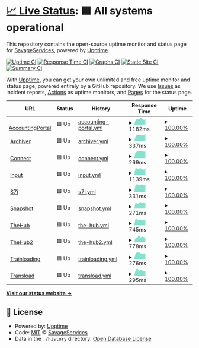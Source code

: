 # [📈 Live Status](https://status.savageservices.com): <!--live status--> **🟩 All systems operational**

This repository contains the open-source uptime monitor and status page for [SavageServices](https://status.savageservices.com), powered by [Upptime](https://github.com/upptime/upptime).

[![Uptime CI](https://github.com/SavageServices/status/workflows/Uptime%20CI/badge.svg)](https://github.com/SavageServices/status/actions?query=workflow%3A%22Uptime+CI%22)
[![Response Time CI](https://github.com/SavageServices/status/workflows/Response%20Time%20CI/badge.svg)](https://github.com/SavageServices/status/actions?query=workflow%3A%22Response+Time+CI%22)
[![Graphs CI](https://github.com/SavageServices/status/workflows/Graphs%20CI/badge.svg)](https://github.com/SavageServices/status/actions?query=workflow%3A%22Graphs+CI%22)
[![Static Site CI](https://github.com/SavageServices/status/workflows/Static%20Site%20CI/badge.svg)](https://github.com/SavageServices/status/actions?query=workflow%3A%22Static+Site+CI%22)
[![Summary CI](https://github.com/SavageServices/status/workflows/Summary%20CI/badge.svg)](https://github.com/SavageServices/status/actions?query=workflow%3A%22Summary+CI%22)

With [Upptime](https://upptime.js.org), you can get your own unlimited and free uptime monitor and status page, powered entirely by a GitHub repository. We use [Issues](https://github.com/SavageServices/status/issues) as incident reports, [Actions](https://github.com/SavageServices/status/actions) as uptime monitors, and [Pages](https://status.savageservices.com) for the status page.

<!--start: status pages-->
<!-- This summary is generated by Upptime (https://github.com/upptime/upptime) -->
<!-- Do not edit this manually, your changes will be overwritten -->
<!-- prettier-ignore -->
| URL | Status | History | Response Time | Uptime |
| --- | ------ | ------- | ------------- | ------ |
| <img alt="" src="https://favicons.githubusercontent.com/accounting.savageservices.com" height="13"> [AccountingPortal](https://accounting.savageservices.com/accountingPortal/) | 🟩 Up | [accounting-portal.yml](https://github.com/SavageServices/status/commits/HEAD/history/accounting-portal.yml) | <details><summary><img alt="Response time graph" src="./graphs/accounting-portal/response-time-week.png" height="20"> 1182ms</summary><br><a href="https://status.savageservices.com/history/accounting-portal"><img alt="Response time 1221" src="https://img.shields.io/endpoint?url=https%3A%2F%2Fraw.githubusercontent.com%2FSavageServices%2Fstatus%2FHEAD%2Fapi%2Faccounting-portal%2Fresponse-time.json"></a><br><a href="https://status.savageservices.com/history/accounting-portal"><img alt="24-hour response time 1180" src="https://img.shields.io/endpoint?url=https%3A%2F%2Fraw.githubusercontent.com%2FSavageServices%2Fstatus%2FHEAD%2Fapi%2Faccounting-portal%2Fresponse-time-day.json"></a><br><a href="https://status.savageservices.com/history/accounting-portal"><img alt="7-day response time 1182" src="https://img.shields.io/endpoint?url=https%3A%2F%2Fraw.githubusercontent.com%2FSavageServices%2Fstatus%2FHEAD%2Fapi%2Faccounting-portal%2Fresponse-time-week.json"></a><br><a href="https://status.savageservices.com/history/accounting-portal"><img alt="30-day response time 1138" src="https://img.shields.io/endpoint?url=https%3A%2F%2Fraw.githubusercontent.com%2FSavageServices%2Fstatus%2FHEAD%2Fapi%2Faccounting-portal%2Fresponse-time-month.json"></a><br><a href="https://status.savageservices.com/history/accounting-portal"><img alt="1-year response time 1221" src="https://img.shields.io/endpoint?url=https%3A%2F%2Fraw.githubusercontent.com%2FSavageServices%2Fstatus%2FHEAD%2Fapi%2Faccounting-portal%2Fresponse-time-year.json"></a></details> | <details><summary><a href="https://status.savageservices.com/history/accounting-portal">100.00%</a></summary><a href="https://status.savageservices.com/history/accounting-portal"><img alt="All-time uptime 100.00%" src="https://img.shields.io/endpoint?url=https%3A%2F%2Fraw.githubusercontent.com%2FSavageServices%2Fstatus%2FHEAD%2Fapi%2Faccounting-portal%2Fuptime.json"></a><br><a href="https://status.savageservices.com/history/accounting-portal"><img alt="24-hour uptime 100.00%" src="https://img.shields.io/endpoint?url=https%3A%2F%2Fraw.githubusercontent.com%2FSavageServices%2Fstatus%2FHEAD%2Fapi%2Faccounting-portal%2Fuptime-day.json"></a><br><a href="https://status.savageservices.com/history/accounting-portal"><img alt="7-day uptime 100.00%" src="https://img.shields.io/endpoint?url=https%3A%2F%2Fraw.githubusercontent.com%2FSavageServices%2Fstatus%2FHEAD%2Fapi%2Faccounting-portal%2Fuptime-week.json"></a><br><a href="https://status.savageservices.com/history/accounting-portal"><img alt="30-day uptime 100.00%" src="https://img.shields.io/endpoint?url=https%3A%2F%2Fraw.githubusercontent.com%2FSavageServices%2Fstatus%2FHEAD%2Fapi%2Faccounting-portal%2Fuptime-month.json"></a><br><a href="https://status.savageservices.com/history/accounting-portal"><img alt="1-year uptime 100.00%" src="https://img.shields.io/endpoint?url=https%3A%2F%2Fraw.githubusercontent.com%2FSavageServices%2Fstatus%2FHEAD%2Fapi%2Faccounting-portal%2Fuptime-year.json"></a></details>
| <img alt="" src="https://favicons.githubusercontent.com/archiver.savageservices.com" height="13"> [Archiver](https://archiver.savageservices.com/) | 🟩 Up | [archiver.yml](https://github.com/SavageServices/status/commits/HEAD/history/archiver.yml) | <details><summary><img alt="Response time graph" src="./graphs/archiver/response-time-week.png" height="20"> 337ms</summary><br><a href="https://status.savageservices.com/history/archiver"><img alt="Response time 362" src="https://img.shields.io/endpoint?url=https%3A%2F%2Fraw.githubusercontent.com%2FSavageServices%2Fstatus%2FHEAD%2Fapi%2Farchiver%2Fresponse-time.json"></a><br><a href="https://status.savageservices.com/history/archiver"><img alt="24-hour response time 390" src="https://img.shields.io/endpoint?url=https%3A%2F%2Fraw.githubusercontent.com%2FSavageServices%2Fstatus%2FHEAD%2Fapi%2Farchiver%2Fresponse-time-day.json"></a><br><a href="https://status.savageservices.com/history/archiver"><img alt="7-day response time 337" src="https://img.shields.io/endpoint?url=https%3A%2F%2Fraw.githubusercontent.com%2FSavageServices%2Fstatus%2FHEAD%2Fapi%2Farchiver%2Fresponse-time-week.json"></a><br><a href="https://status.savageservices.com/history/archiver"><img alt="30-day response time 329" src="https://img.shields.io/endpoint?url=https%3A%2F%2Fraw.githubusercontent.com%2FSavageServices%2Fstatus%2FHEAD%2Fapi%2Farchiver%2Fresponse-time-month.json"></a><br><a href="https://status.savageservices.com/history/archiver"><img alt="1-year response time 362" src="https://img.shields.io/endpoint?url=https%3A%2F%2Fraw.githubusercontent.com%2FSavageServices%2Fstatus%2FHEAD%2Fapi%2Farchiver%2Fresponse-time-year.json"></a></details> | <details><summary><a href="https://status.savageservices.com/history/archiver">100.00%</a></summary><a href="https://status.savageservices.com/history/archiver"><img alt="All-time uptime 100.00%" src="https://img.shields.io/endpoint?url=https%3A%2F%2Fraw.githubusercontent.com%2FSavageServices%2Fstatus%2FHEAD%2Fapi%2Farchiver%2Fuptime.json"></a><br><a href="https://status.savageservices.com/history/archiver"><img alt="24-hour uptime 100.00%" src="https://img.shields.io/endpoint?url=https%3A%2F%2Fraw.githubusercontent.com%2FSavageServices%2Fstatus%2FHEAD%2Fapi%2Farchiver%2Fuptime-day.json"></a><br><a href="https://status.savageservices.com/history/archiver"><img alt="7-day uptime 100.00%" src="https://img.shields.io/endpoint?url=https%3A%2F%2Fraw.githubusercontent.com%2FSavageServices%2Fstatus%2FHEAD%2Fapi%2Farchiver%2Fuptime-week.json"></a><br><a href="https://status.savageservices.com/history/archiver"><img alt="30-day uptime 100.00%" src="https://img.shields.io/endpoint?url=https%3A%2F%2Fraw.githubusercontent.com%2FSavageServices%2Fstatus%2FHEAD%2Fapi%2Farchiver%2Fuptime-month.json"></a><br><a href="https://status.savageservices.com/history/archiver"><img alt="1-year uptime 100.00%" src="https://img.shields.io/endpoint?url=https%3A%2F%2Fraw.githubusercontent.com%2FSavageServices%2Fstatus%2FHEAD%2Fapi%2Farchiver%2Fuptime-year.json"></a></details>
| <img alt="" src="https://favicons.githubusercontent.com/connect.savageservices.com" height="13"> [Connect](https://connect.savageservices.com) | 🟩 Up | [connect.yml](https://github.com/SavageServices/status/commits/HEAD/history/connect.yml) | <details><summary><img alt="Response time graph" src="./graphs/connect/response-time-week.png" height="20"> 269ms</summary><br><a href="https://status.savageservices.com/history/connect"><img alt="Response time 314" src="https://img.shields.io/endpoint?url=https%3A%2F%2Fraw.githubusercontent.com%2FSavageServices%2Fstatus%2FHEAD%2Fapi%2Fconnect%2Fresponse-time.json"></a><br><a href="https://status.savageservices.com/history/connect"><img alt="24-hour response time 278" src="https://img.shields.io/endpoint?url=https%3A%2F%2Fraw.githubusercontent.com%2FSavageServices%2Fstatus%2FHEAD%2Fapi%2Fconnect%2Fresponse-time-day.json"></a><br><a href="https://status.savageservices.com/history/connect"><img alt="7-day response time 269" src="https://img.shields.io/endpoint?url=https%3A%2F%2Fraw.githubusercontent.com%2FSavageServices%2Fstatus%2FHEAD%2Fapi%2Fconnect%2Fresponse-time-week.json"></a><br><a href="https://status.savageservices.com/history/connect"><img alt="30-day response time 289" src="https://img.shields.io/endpoint?url=https%3A%2F%2Fraw.githubusercontent.com%2FSavageServices%2Fstatus%2FHEAD%2Fapi%2Fconnect%2Fresponse-time-month.json"></a><br><a href="https://status.savageservices.com/history/connect"><img alt="1-year response time 314" src="https://img.shields.io/endpoint?url=https%3A%2F%2Fraw.githubusercontent.com%2FSavageServices%2Fstatus%2FHEAD%2Fapi%2Fconnect%2Fresponse-time-year.json"></a></details> | <details><summary><a href="https://status.savageservices.com/history/connect">100.00%</a></summary><a href="https://status.savageservices.com/history/connect"><img alt="All-time uptime 100.00%" src="https://img.shields.io/endpoint?url=https%3A%2F%2Fraw.githubusercontent.com%2FSavageServices%2Fstatus%2FHEAD%2Fapi%2Fconnect%2Fuptime.json"></a><br><a href="https://status.savageservices.com/history/connect"><img alt="24-hour uptime 100.00%" src="https://img.shields.io/endpoint?url=https%3A%2F%2Fraw.githubusercontent.com%2FSavageServices%2Fstatus%2FHEAD%2Fapi%2Fconnect%2Fuptime-day.json"></a><br><a href="https://status.savageservices.com/history/connect"><img alt="7-day uptime 100.00%" src="https://img.shields.io/endpoint?url=https%3A%2F%2Fraw.githubusercontent.com%2FSavageServices%2Fstatus%2FHEAD%2Fapi%2Fconnect%2Fuptime-week.json"></a><br><a href="https://status.savageservices.com/history/connect"><img alt="30-day uptime 100.00%" src="https://img.shields.io/endpoint?url=https%3A%2F%2Fraw.githubusercontent.com%2FSavageServices%2Fstatus%2FHEAD%2Fapi%2Fconnect%2Fuptime-month.json"></a><br><a href="https://status.savageservices.com/history/connect"><img alt="1-year uptime 100.00%" src="https://img.shields.io/endpoint?url=https%3A%2F%2Fraw.githubusercontent.com%2FSavageServices%2Fstatus%2FHEAD%2Fapi%2Fconnect%2Fuptime-year.json"></a></details>
| <img alt="" src="https://favicons.githubusercontent.com/input.savageservices.com" height="13"> [Input](https://input.savageservices.com) | 🟩 Up | [input.yml](https://github.com/SavageServices/status/commits/HEAD/history/input.yml) | <details><summary><img alt="Response time graph" src="./graphs/input/response-time-week.png" height="20"> 1139ms</summary><br><a href="https://status.savageservices.com/history/input"><img alt="Response time 1174" src="https://img.shields.io/endpoint?url=https%3A%2F%2Fraw.githubusercontent.com%2FSavageServices%2Fstatus%2FHEAD%2Fapi%2Finput%2Fresponse-time.json"></a><br><a href="https://status.savageservices.com/history/input"><img alt="24-hour response time 1259" src="https://img.shields.io/endpoint?url=https%3A%2F%2Fraw.githubusercontent.com%2FSavageServices%2Fstatus%2FHEAD%2Fapi%2Finput%2Fresponse-time-day.json"></a><br><a href="https://status.savageservices.com/history/input"><img alt="7-day response time 1139" src="https://img.shields.io/endpoint?url=https%3A%2F%2Fraw.githubusercontent.com%2FSavageServices%2Fstatus%2FHEAD%2Fapi%2Finput%2Fresponse-time-week.json"></a><br><a href="https://status.savageservices.com/history/input"><img alt="30-day response time 1026" src="https://img.shields.io/endpoint?url=https%3A%2F%2Fraw.githubusercontent.com%2FSavageServices%2Fstatus%2FHEAD%2Fapi%2Finput%2Fresponse-time-month.json"></a><br><a href="https://status.savageservices.com/history/input"><img alt="1-year response time 1174" src="https://img.shields.io/endpoint?url=https%3A%2F%2Fraw.githubusercontent.com%2FSavageServices%2Fstatus%2FHEAD%2Fapi%2Finput%2Fresponse-time-year.json"></a></details> | <details><summary><a href="https://status.savageservices.com/history/input">100.00%</a></summary><a href="https://status.savageservices.com/history/input"><img alt="All-time uptime 99.67%" src="https://img.shields.io/endpoint?url=https%3A%2F%2Fraw.githubusercontent.com%2FSavageServices%2Fstatus%2FHEAD%2Fapi%2Finput%2Fuptime.json"></a><br><a href="https://status.savageservices.com/history/input"><img alt="24-hour uptime 100.00%" src="https://img.shields.io/endpoint?url=https%3A%2F%2Fraw.githubusercontent.com%2FSavageServices%2Fstatus%2FHEAD%2Fapi%2Finput%2Fuptime-day.json"></a><br><a href="https://status.savageservices.com/history/input"><img alt="7-day uptime 100.00%" src="https://img.shields.io/endpoint?url=https%3A%2F%2Fraw.githubusercontent.com%2FSavageServices%2Fstatus%2FHEAD%2Fapi%2Finput%2Fuptime-week.json"></a><br><a href="https://status.savageservices.com/history/input"><img alt="30-day uptime 100.00%" src="https://img.shields.io/endpoint?url=https%3A%2F%2Fraw.githubusercontent.com%2FSavageServices%2Fstatus%2FHEAD%2Fapi%2Finput%2Fuptime-month.json"></a><br><a href="https://status.savageservices.com/history/input"><img alt="1-year uptime 99.67%" src="https://img.shields.io/endpoint?url=https%3A%2F%2Fraw.githubusercontent.com%2FSavageServices%2Fstatus%2FHEAD%2Fapi%2Finput%2Fuptime-year.json"></a></details>
| <img alt="" src="https://favicons.githubusercontent.com/s7i.savageservices.com" height="13"> [S7i](https://s7i.savageservices.com) | 🟩 Up | [s7i.yml](https://github.com/SavageServices/status/commits/HEAD/history/s7i.yml) | <details><summary><img alt="Response time graph" src="./graphs/s7i/response-time-week.png" height="20"> 331ms</summary><br><a href="https://status.savageservices.com/history/s7i"><img alt="Response time 320" src="https://img.shields.io/endpoint?url=https%3A%2F%2Fraw.githubusercontent.com%2FSavageServices%2Fstatus%2FHEAD%2Fapi%2Fs7i%2Fresponse-time.json"></a><br><a href="https://status.savageservices.com/history/s7i"><img alt="24-hour response time 346" src="https://img.shields.io/endpoint?url=https%3A%2F%2Fraw.githubusercontent.com%2FSavageServices%2Fstatus%2FHEAD%2Fapi%2Fs7i%2Fresponse-time-day.json"></a><br><a href="https://status.savageservices.com/history/s7i"><img alt="7-day response time 331" src="https://img.shields.io/endpoint?url=https%3A%2F%2Fraw.githubusercontent.com%2FSavageServices%2Fstatus%2FHEAD%2Fapi%2Fs7i%2Fresponse-time-week.json"></a><br><a href="https://status.savageservices.com/history/s7i"><img alt="30-day response time 322" src="https://img.shields.io/endpoint?url=https%3A%2F%2Fraw.githubusercontent.com%2FSavageServices%2Fstatus%2FHEAD%2Fapi%2Fs7i%2Fresponse-time-month.json"></a><br><a href="https://status.savageservices.com/history/s7i"><img alt="1-year response time 320" src="https://img.shields.io/endpoint?url=https%3A%2F%2Fraw.githubusercontent.com%2FSavageServices%2Fstatus%2FHEAD%2Fapi%2Fs7i%2Fresponse-time-year.json"></a></details> | <details><summary><a href="https://status.savageservices.com/history/s7i">100.00%</a></summary><a href="https://status.savageservices.com/history/s7i"><img alt="All-time uptime 100.00%" src="https://img.shields.io/endpoint?url=https%3A%2F%2Fraw.githubusercontent.com%2FSavageServices%2Fstatus%2FHEAD%2Fapi%2Fs7i%2Fuptime.json"></a><br><a href="https://status.savageservices.com/history/s7i"><img alt="24-hour uptime 100.00%" src="https://img.shields.io/endpoint?url=https%3A%2F%2Fraw.githubusercontent.com%2FSavageServices%2Fstatus%2FHEAD%2Fapi%2Fs7i%2Fuptime-day.json"></a><br><a href="https://status.savageservices.com/history/s7i"><img alt="7-day uptime 100.00%" src="https://img.shields.io/endpoint?url=https%3A%2F%2Fraw.githubusercontent.com%2FSavageServices%2Fstatus%2FHEAD%2Fapi%2Fs7i%2Fuptime-week.json"></a><br><a href="https://status.savageservices.com/history/s7i"><img alt="30-day uptime 100.00%" src="https://img.shields.io/endpoint?url=https%3A%2F%2Fraw.githubusercontent.com%2FSavageServices%2Fstatus%2FHEAD%2Fapi%2Fs7i%2Fuptime-month.json"></a><br><a href="https://status.savageservices.com/history/s7i"><img alt="1-year uptime 100.00%" src="https://img.shields.io/endpoint?url=https%3A%2F%2Fraw.githubusercontent.com%2FSavageServices%2Fstatus%2FHEAD%2Fapi%2Fs7i%2Fuptime-year.json"></a></details>
| <img alt="" src="https://favicons.githubusercontent.com/snapshot.savageservices.com" height="13"> [Snapshot](https://snapshot.savageservices.com) | 🟩 Up | [snapshot.yml](https://github.com/SavageServices/status/commits/HEAD/history/snapshot.yml) | <details><summary><img alt="Response time graph" src="./graphs/snapshot/response-time-week.png" height="20"> 271ms</summary><br><a href="https://status.savageservices.com/history/snapshot"><img alt="Response time 307" src="https://img.shields.io/endpoint?url=https%3A%2F%2Fraw.githubusercontent.com%2FSavageServices%2Fstatus%2FHEAD%2Fapi%2Fsnapshot%2Fresponse-time.json"></a><br><a href="https://status.savageservices.com/history/snapshot"><img alt="24-hour response time 279" src="https://img.shields.io/endpoint?url=https%3A%2F%2Fraw.githubusercontent.com%2FSavageServices%2Fstatus%2FHEAD%2Fapi%2Fsnapshot%2Fresponse-time-day.json"></a><br><a href="https://status.savageservices.com/history/snapshot"><img alt="7-day response time 271" src="https://img.shields.io/endpoint?url=https%3A%2F%2Fraw.githubusercontent.com%2FSavageServices%2Fstatus%2FHEAD%2Fapi%2Fsnapshot%2Fresponse-time-week.json"></a><br><a href="https://status.savageservices.com/history/snapshot"><img alt="30-day response time 288" src="https://img.shields.io/endpoint?url=https%3A%2F%2Fraw.githubusercontent.com%2FSavageServices%2Fstatus%2FHEAD%2Fapi%2Fsnapshot%2Fresponse-time-month.json"></a><br><a href="https://status.savageservices.com/history/snapshot"><img alt="1-year response time 307" src="https://img.shields.io/endpoint?url=https%3A%2F%2Fraw.githubusercontent.com%2FSavageServices%2Fstatus%2FHEAD%2Fapi%2Fsnapshot%2Fresponse-time-year.json"></a></details> | <details><summary><a href="https://status.savageservices.com/history/snapshot">100.00%</a></summary><a href="https://status.savageservices.com/history/snapshot"><img alt="All-time uptime 99.99%" src="https://img.shields.io/endpoint?url=https%3A%2F%2Fraw.githubusercontent.com%2FSavageServices%2Fstatus%2FHEAD%2Fapi%2Fsnapshot%2Fuptime.json"></a><br><a href="https://status.savageservices.com/history/snapshot"><img alt="24-hour uptime 100.00%" src="https://img.shields.io/endpoint?url=https%3A%2F%2Fraw.githubusercontent.com%2FSavageServices%2Fstatus%2FHEAD%2Fapi%2Fsnapshot%2Fuptime-day.json"></a><br><a href="https://status.savageservices.com/history/snapshot"><img alt="7-day uptime 100.00%" src="https://img.shields.io/endpoint?url=https%3A%2F%2Fraw.githubusercontent.com%2FSavageServices%2Fstatus%2FHEAD%2Fapi%2Fsnapshot%2Fuptime-week.json"></a><br><a href="https://status.savageservices.com/history/snapshot"><img alt="30-day uptime 100.00%" src="https://img.shields.io/endpoint?url=https%3A%2F%2Fraw.githubusercontent.com%2FSavageServices%2Fstatus%2FHEAD%2Fapi%2Fsnapshot%2Fuptime-month.json"></a><br><a href="https://status.savageservices.com/history/snapshot"><img alt="1-year uptime 99.99%" src="https://img.shields.io/endpoint?url=https%3A%2F%2Fraw.githubusercontent.com%2FSavageServices%2Fstatus%2FHEAD%2Fapi%2Fsnapshot%2Fuptime-year.json"></a></details>
| <img alt="" src="https://favicons.githubusercontent.com/thehub.savageservices.com" height="13"> [TheHub](https://thehub.savageservices.com) | 🟩 Up | [the-hub.yml](https://github.com/SavageServices/status/commits/HEAD/history/the-hub.yml) | <details><summary><img alt="Response time graph" src="./graphs/the-hub/response-time-week.png" height="20"> 745ms</summary><br><a href="https://status.savageservices.com/history/the-hub"><img alt="Response time 1064" src="https://img.shields.io/endpoint?url=https%3A%2F%2Fraw.githubusercontent.com%2FSavageServices%2Fstatus%2FHEAD%2Fapi%2Fthe-hub%2Fresponse-time.json"></a><br><a href="https://status.savageservices.com/history/the-hub"><img alt="24-hour response time 695" src="https://img.shields.io/endpoint?url=https%3A%2F%2Fraw.githubusercontent.com%2FSavageServices%2Fstatus%2FHEAD%2Fapi%2Fthe-hub%2Fresponse-time-day.json"></a><br><a href="https://status.savageservices.com/history/the-hub"><img alt="7-day response time 745" src="https://img.shields.io/endpoint?url=https%3A%2F%2Fraw.githubusercontent.com%2FSavageServices%2Fstatus%2FHEAD%2Fapi%2Fthe-hub%2Fresponse-time-week.json"></a><br><a href="https://status.savageservices.com/history/the-hub"><img alt="30-day response time 683" src="https://img.shields.io/endpoint?url=https%3A%2F%2Fraw.githubusercontent.com%2FSavageServices%2Fstatus%2FHEAD%2Fapi%2Fthe-hub%2Fresponse-time-month.json"></a><br><a href="https://status.savageservices.com/history/the-hub"><img alt="1-year response time 1064" src="https://img.shields.io/endpoint?url=https%3A%2F%2Fraw.githubusercontent.com%2FSavageServices%2Fstatus%2FHEAD%2Fapi%2Fthe-hub%2Fresponse-time-year.json"></a></details> | <details><summary><a href="https://status.savageservices.com/history/the-hub">100.00%</a></summary><a href="https://status.savageservices.com/history/the-hub"><img alt="All-time uptime 99.95%" src="https://img.shields.io/endpoint?url=https%3A%2F%2Fraw.githubusercontent.com%2FSavageServices%2Fstatus%2FHEAD%2Fapi%2Fthe-hub%2Fuptime.json"></a><br><a href="https://status.savageservices.com/history/the-hub"><img alt="24-hour uptime 100.00%" src="https://img.shields.io/endpoint?url=https%3A%2F%2Fraw.githubusercontent.com%2FSavageServices%2Fstatus%2FHEAD%2Fapi%2Fthe-hub%2Fuptime-day.json"></a><br><a href="https://status.savageservices.com/history/the-hub"><img alt="7-day uptime 100.00%" src="https://img.shields.io/endpoint?url=https%3A%2F%2Fraw.githubusercontent.com%2FSavageServices%2Fstatus%2FHEAD%2Fapi%2Fthe-hub%2Fuptime-week.json"></a><br><a href="https://status.savageservices.com/history/the-hub"><img alt="30-day uptime 99.92%" src="https://img.shields.io/endpoint?url=https%3A%2F%2Fraw.githubusercontent.com%2FSavageServices%2Fstatus%2FHEAD%2Fapi%2Fthe-hub%2Fuptime-month.json"></a><br><a href="https://status.savageservices.com/history/the-hub"><img alt="1-year uptime 99.95%" src="https://img.shields.io/endpoint?url=https%3A%2F%2Fraw.githubusercontent.com%2FSavageServices%2Fstatus%2FHEAD%2Fapi%2Fthe-hub%2Fuptime-year.json"></a></details>
| <img alt="" src="https://favicons.githubusercontent.com/thehub2.savageservices.com" height="13"> [TheHub2](https://thehub2.savageservices.com) | 🟩 Up | [the-hub2.yml](https://github.com/SavageServices/status/commits/HEAD/history/the-hub2.yml) | <details><summary><img alt="Response time graph" src="./graphs/the-hub2/response-time-week.png" height="20"> 778ms</summary><br><a href="https://status.savageservices.com/history/the-hub2"><img alt="Response time 875" src="https://img.shields.io/endpoint?url=https%3A%2F%2Fraw.githubusercontent.com%2FSavageServices%2Fstatus%2FHEAD%2Fapi%2Fthe-hub2%2Fresponse-time.json"></a><br><a href="https://status.savageservices.com/history/the-hub2"><img alt="24-hour response time 643" src="https://img.shields.io/endpoint?url=https%3A%2F%2Fraw.githubusercontent.com%2FSavageServices%2Fstatus%2FHEAD%2Fapi%2Fthe-hub2%2Fresponse-time-day.json"></a><br><a href="https://status.savageservices.com/history/the-hub2"><img alt="7-day response time 778" src="https://img.shields.io/endpoint?url=https%3A%2F%2Fraw.githubusercontent.com%2FSavageServices%2Fstatus%2FHEAD%2Fapi%2Fthe-hub2%2Fresponse-time-week.json"></a><br><a href="https://status.savageservices.com/history/the-hub2"><img alt="30-day response time 894" src="https://img.shields.io/endpoint?url=https%3A%2F%2Fraw.githubusercontent.com%2FSavageServices%2Fstatus%2FHEAD%2Fapi%2Fthe-hub2%2Fresponse-time-month.json"></a><br><a href="https://status.savageservices.com/history/the-hub2"><img alt="1-year response time 875" src="https://img.shields.io/endpoint?url=https%3A%2F%2Fraw.githubusercontent.com%2FSavageServices%2Fstatus%2FHEAD%2Fapi%2Fthe-hub2%2Fresponse-time-year.json"></a></details> | <details><summary><a href="https://status.savageservices.com/history/the-hub2">100.00%</a></summary><a href="https://status.savageservices.com/history/the-hub2"><img alt="All-time uptime 99.99%" src="https://img.shields.io/endpoint?url=https%3A%2F%2Fraw.githubusercontent.com%2FSavageServices%2Fstatus%2FHEAD%2Fapi%2Fthe-hub2%2Fuptime.json"></a><br><a href="https://status.savageservices.com/history/the-hub2"><img alt="24-hour uptime 100.00%" src="https://img.shields.io/endpoint?url=https%3A%2F%2Fraw.githubusercontent.com%2FSavageServices%2Fstatus%2FHEAD%2Fapi%2Fthe-hub2%2Fuptime-day.json"></a><br><a href="https://status.savageservices.com/history/the-hub2"><img alt="7-day uptime 100.00%" src="https://img.shields.io/endpoint?url=https%3A%2F%2Fraw.githubusercontent.com%2FSavageServices%2Fstatus%2FHEAD%2Fapi%2Fthe-hub2%2Fuptime-week.json"></a><br><a href="https://status.savageservices.com/history/the-hub2"><img alt="30-day uptime 100.00%" src="https://img.shields.io/endpoint?url=https%3A%2F%2Fraw.githubusercontent.com%2FSavageServices%2Fstatus%2FHEAD%2Fapi%2Fthe-hub2%2Fuptime-month.json"></a><br><a href="https://status.savageservices.com/history/the-hub2"><img alt="1-year uptime 99.99%" src="https://img.shields.io/endpoint?url=https%3A%2F%2Fraw.githubusercontent.com%2FSavageServices%2Fstatus%2FHEAD%2Fapi%2Fthe-hub2%2Fuptime-year.json"></a></details>
| <img alt="" src="https://favicons.githubusercontent.com/trainloading.savageservices.com" height="13"> [Trainloading](https://trainloading.savageservices.com/train-loading/train/) | 🟩 Up | [trainloading.yml](https://github.com/SavageServices/status/commits/HEAD/history/trainloading.yml) | <details><summary><img alt="Response time graph" src="./graphs/trainloading/response-time-week.png" height="20"> 276ms</summary><br><a href="https://status.savageservices.com/history/trainloading"><img alt="Response time 295" src="https://img.shields.io/endpoint?url=https%3A%2F%2Fraw.githubusercontent.com%2FSavageServices%2Fstatus%2FHEAD%2Fapi%2Ftrainloading%2Fresponse-time.json"></a><br><a href="https://status.savageservices.com/history/trainloading"><img alt="24-hour response time 254" src="https://img.shields.io/endpoint?url=https%3A%2F%2Fraw.githubusercontent.com%2FSavageServices%2Fstatus%2FHEAD%2Fapi%2Ftrainloading%2Fresponse-time-day.json"></a><br><a href="https://status.savageservices.com/history/trainloading"><img alt="7-day response time 276" src="https://img.shields.io/endpoint?url=https%3A%2F%2Fraw.githubusercontent.com%2FSavageServices%2Fstatus%2FHEAD%2Fapi%2Ftrainloading%2Fresponse-time-week.json"></a><br><a href="https://status.savageservices.com/history/trainloading"><img alt="30-day response time 274" src="https://img.shields.io/endpoint?url=https%3A%2F%2Fraw.githubusercontent.com%2FSavageServices%2Fstatus%2FHEAD%2Fapi%2Ftrainloading%2Fresponse-time-month.json"></a><br><a href="https://status.savageservices.com/history/trainloading"><img alt="1-year response time 295" src="https://img.shields.io/endpoint?url=https%3A%2F%2Fraw.githubusercontent.com%2FSavageServices%2Fstatus%2FHEAD%2Fapi%2Ftrainloading%2Fresponse-time-year.json"></a></details> | <details><summary><a href="https://status.savageservices.com/history/trainloading">100.00%</a></summary><a href="https://status.savageservices.com/history/trainloading"><img alt="All-time uptime 97.13%" src="https://img.shields.io/endpoint?url=https%3A%2F%2Fraw.githubusercontent.com%2FSavageServices%2Fstatus%2FHEAD%2Fapi%2Ftrainloading%2Fuptime.json"></a><br><a href="https://status.savageservices.com/history/trainloading"><img alt="24-hour uptime 100.00%" src="https://img.shields.io/endpoint?url=https%3A%2F%2Fraw.githubusercontent.com%2FSavageServices%2Fstatus%2FHEAD%2Fapi%2Ftrainloading%2Fuptime-day.json"></a><br><a href="https://status.savageservices.com/history/trainloading"><img alt="7-day uptime 100.00%" src="https://img.shields.io/endpoint?url=https%3A%2F%2Fraw.githubusercontent.com%2FSavageServices%2Fstatus%2FHEAD%2Fapi%2Ftrainloading%2Fuptime-week.json"></a><br><a href="https://status.savageservices.com/history/trainloading"><img alt="30-day uptime 88.46%" src="https://img.shields.io/endpoint?url=https%3A%2F%2Fraw.githubusercontent.com%2FSavageServices%2Fstatus%2FHEAD%2Fapi%2Ftrainloading%2Fuptime-month.json"></a><br><a href="https://status.savageservices.com/history/trainloading"><img alt="1-year uptime 97.13%" src="https://img.shields.io/endpoint?url=https%3A%2F%2Fraw.githubusercontent.com%2FSavageServices%2Fstatus%2FHEAD%2Fapi%2Ftrainloading%2Fuptime-year.json"></a></details>
| <img alt="" src="https://favicons.githubusercontent.com/transload.savageservices.com" height="13"> [Transload](https://transload.savageservices.com) | 🟩 Up | [transload.yml](https://github.com/SavageServices/status/commits/HEAD/history/transload.yml) | <details><summary><img alt="Response time graph" src="./graphs/transload/response-time-week.png" height="20"> 295ms</summary><br><a href="https://status.savageservices.com/history/transload"><img alt="Response time 321" src="https://img.shields.io/endpoint?url=https%3A%2F%2Fraw.githubusercontent.com%2FSavageServices%2Fstatus%2FHEAD%2Fapi%2Ftransload%2Fresponse-time.json"></a><br><a href="https://status.savageservices.com/history/transload"><img alt="24-hour response time 257" src="https://img.shields.io/endpoint?url=https%3A%2F%2Fraw.githubusercontent.com%2FSavageServices%2Fstatus%2FHEAD%2Fapi%2Ftransload%2Fresponse-time-day.json"></a><br><a href="https://status.savageservices.com/history/transload"><img alt="7-day response time 295" src="https://img.shields.io/endpoint?url=https%3A%2F%2Fraw.githubusercontent.com%2FSavageServices%2Fstatus%2FHEAD%2Fapi%2Ftransload%2Fresponse-time-week.json"></a><br><a href="https://status.savageservices.com/history/transload"><img alt="30-day response time 289" src="https://img.shields.io/endpoint?url=https%3A%2F%2Fraw.githubusercontent.com%2FSavageServices%2Fstatus%2FHEAD%2Fapi%2Ftransload%2Fresponse-time-month.json"></a><br><a href="https://status.savageservices.com/history/transload"><img alt="1-year response time 321" src="https://img.shields.io/endpoint?url=https%3A%2F%2Fraw.githubusercontent.com%2FSavageServices%2Fstatus%2FHEAD%2Fapi%2Ftransload%2Fresponse-time-year.json"></a></details> | <details><summary><a href="https://status.savageservices.com/history/transload">100.00%</a></summary><a href="https://status.savageservices.com/history/transload"><img alt="All-time uptime 100.00%" src="https://img.shields.io/endpoint?url=https%3A%2F%2Fraw.githubusercontent.com%2FSavageServices%2Fstatus%2FHEAD%2Fapi%2Ftransload%2Fuptime.json"></a><br><a href="https://status.savageservices.com/history/transload"><img alt="24-hour uptime 100.00%" src="https://img.shields.io/endpoint?url=https%3A%2F%2Fraw.githubusercontent.com%2FSavageServices%2Fstatus%2FHEAD%2Fapi%2Ftransload%2Fuptime-day.json"></a><br><a href="https://status.savageservices.com/history/transload"><img alt="7-day uptime 100.00%" src="https://img.shields.io/endpoint?url=https%3A%2F%2Fraw.githubusercontent.com%2FSavageServices%2Fstatus%2FHEAD%2Fapi%2Ftransload%2Fuptime-week.json"></a><br><a href="https://status.savageservices.com/history/transload"><img alt="30-day uptime 100.00%" src="https://img.shields.io/endpoint?url=https%3A%2F%2Fraw.githubusercontent.com%2FSavageServices%2Fstatus%2FHEAD%2Fapi%2Ftransload%2Fuptime-month.json"></a><br><a href="https://status.savageservices.com/history/transload"><img alt="1-year uptime 100.00%" src="https://img.shields.io/endpoint?url=https%3A%2F%2Fraw.githubusercontent.com%2FSavageServices%2Fstatus%2FHEAD%2Fapi%2Ftransload%2Fuptime-year.json"></a></details>

<!--end: status pages-->

[**Visit our status website →**](https://status.savageservices.com)

## 📄 License

- Powered by: [Upptime](https://github.com/upptime/upptime)
- Code: [MIT](./LICENSE) © [SavageServices](https://status.savageservices.com)
- Data in the `./history` directory: [Open Database License](https://opendatacommons.org/licenses/odbl/1-0/)
